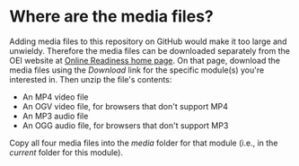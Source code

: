 # Where are the media files? 
Adding media files to this repository on GitHub would make it too large and unwieldy. Therefore the media files can be downloaded separately from the OEI website at [Online Readiness home page](http://apps.3cmediasolutions.org/oei/). On that page, download the media files using the *Download* link for the specific module(s) you're interested in. Then unzip the file's contents: 

* An MP4 video file 
* An OGV video file, for browsers that don't support MP4 
* An MP3 audio file
* An OGG audio file, for browsers that don't support MP3 

Copy all four media files into the *media* folder for that module (i.e., in the *current* folder for this module).  
